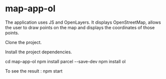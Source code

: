 # map-app-ol

The application uses JS and OpenLayers.
It displays OpenStreetMap, allows the user to draw points on the map and displays the coordinates of those points.

Clone the project.

Install the project dependencies.

cd map-app-ol
npm install parcel --save-dev
npm install ol


To see the result :
npm start

